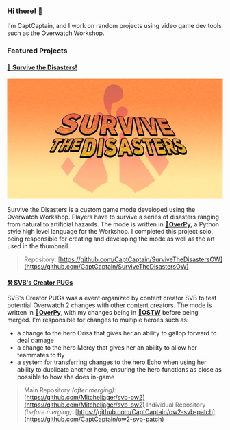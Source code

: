 ### Hi there! 🌌

I'm CaptCaptain, and I work on random projects using video game dev tools such as the Overwatch Workshop.

### Featured Projects
#### [🌋 Survive the Disasters!](https://workshop.codes/GWZB4)
[![Survive the Disasters](/survive-the-disasters.png)](https://workshop.codes/GWZB4)

Survive the Disasters is a custom game mode developed using the Overwatch Workshop. Players have to survive a series of disasters ranging from natural to artificial hazards. The mode is written in **[🐍OverPy](https://github.com/Zezombye/overpy)**, a Python style high level language for the Workshop. I completed this project solo, being responsible for creating and developing the mode as well as the art used in the thumbnail.
> Repository: [https://github.com/CaptCaptain/SurviveTheDisastersOW](https://github.com/CaptCaptain/SurviveTheDisastersOW)

#### [⚒️ SVB's Creator PUGs](https://workshop.codes/81N8C)

SVB's Creator PUGs was a event organized by content creator SVB to test potential Overwatch 2 changes with other content creators. The mode is written in **[🐍OverPy](https://github.com/Zezombye/overpy)**, with my changes being in **[📝OSTW](https://github.com/ItsDeltin/Overwatch-Script-To-Workshop)** before being merged. I'm responsible for changes to multiple heroes such as:
- a change to the hero Orisa that gives her an ability to gallop forward to deal damage
- a change to the hero Mercy that gives her an ability to allow her teammates to fly
- a system for transferring changes to the hero Echo when using her ability to duplicate another hero, ensuring the hero functions as close as possible to how she does in-game
> Main Repository _(after merging)_: [https://github.com/Mitcheljager/svb-ow2](https://github.com/Mitcheljager/svb-ow2)
> Individual Repository _(before merging)_: [https://github.com/CaptCaptain/ow2-svb-patch](https://github.com/CaptCaptain/ow2-svb-patch)
